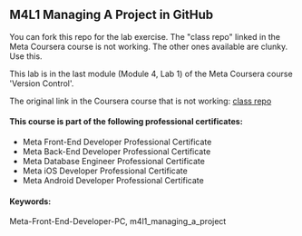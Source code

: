 ## M4L1 Managing A Project in GitHub
You can fork this repo for the lab exercise. The "class repo" linked in the Meta Coursera course is not working. The other ones available are clunky. Use this.

This lab is in the last module (Module 4, Lab 1) of the Meta Coursera course 'Version Control'.

The original link in the Coursera course that is not working: [class repo](https://github.com/Meta-Front-End-Developer-PC/m4l1_managing_a_project)

#### This course is part of the following professional certificates:
- Meta Front-End Developer Professional Certificate
- Meta Back-End Developer Professional Certificate
- Meta Database Engineer Professional Certificate
- Meta iOS Developer Professional Certificate
- Meta Android Developer Professional Certificate

#### Keywords:
Meta-Front-End-Developer-PC, m4l1_managing_a_project
